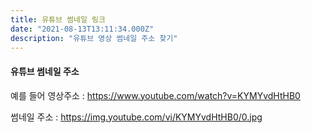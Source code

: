 ```yaml
---
title: 유튜브 썸네일 링크
date: "2021-08-13T13:11:34.000Z"
description: "유튜브 영상 썸네일 주소 찾기"
---
```


#### 유튜브 썸네일 주소

예를 들어 영상주소 : https://www.youtube.com/watch?v=KYMYvdHtHB0

썸네일 주소 : https://img.youtube.com/vi/KYMYvdHtHB0/0.jpg

